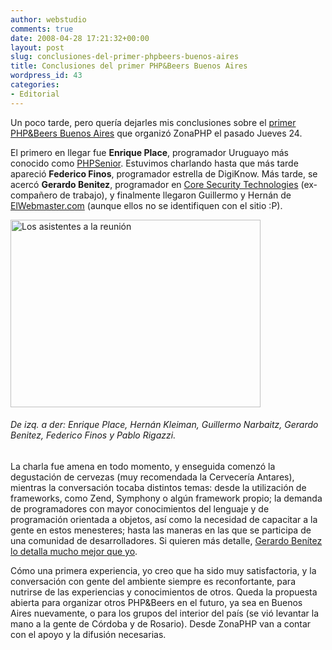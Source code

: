 ```yaml
---
author: webstudio
comments: true
date: 2008-04-28 17:21:32+00:00
layout: post
slug: conclusiones-del-primer-phpbeers-buenos-aires
title: Conclusiones del primer PHP&Beers Buenos Aires
wordpress_id: 43
categories:
- Editorial
---
```


Un poco tarde, pero quería dejarles mis conclusiones sobre el [primer PHP&Beers Buenos Aires](http://www.zonaphp.com/phpbeers-buenos-aires-alguien-interesado/) que organizó ZonaPHP el pasado Jueves 24.

El primero en llegar fue **Enrique Place**, programador Uruguayo más conocido como [PHPSenior](http://phpsenior.blogspot.com). Estuvimos charlando hasta que más tarde apareció **Federico Finos**, programador estrella de DigiKnow. Más tarde, se acercó **Gerardo Benitez**, programador en [Core Security Technologies](http://www.coresecurity.com) (ex-compañero de trabajo), y finalmente llegaron  Guillermo y Hernán de [ElWebmaster.com](http://www.elwebmaster.com) (aunque ellos no se identifiquen con el sitio :P).

<img class="img-rounded" src="/images/s2020141_1.JPG" alt="Los asistentes a la reunión" width="400" height="300">

###### De izq. a der: Enrique Place, Hernán Kleiman, Guillermo Narbaitz, Gerardo Benitez, Federico Finos y Pablo Rigazzi.


La charla fue amena en todo momento, y enseguida comenzó la degustación de cervezas (muy recomendada la Cervecería Antares), mientras la conversación tocaba distintos temas: desde la utilización de frameworks, como Zend, Symphony o algún framework propio; la demanda de programadores con mayor conocimientos del lenguaje y de programación orientada a objetos, así como la necesidad de capacitar a la gente en estos menesteres; hasta las maneras en las que se participa de una comunidad de desarrolladores. Si quieren más detalle, [Gerardo Benítez lo detalla mucho mejor que yo](http://fomentandophp.blogspot.com/2008/04/primera-php-beers-buenos-aires.html).

Cómo una primera experiencia, yo creo que ha sido muy satisfactoria, y la conversación con gente del ambiente siempre es reconfortante, para nutrirse de las experiencias y conocimientos de otros. Queda la propuesta abierta para organizar otros PHP&Beers en el futuro, ya sea en Buenos Aires nuevamente, o para los grupos del interior del país (se vió levantar la mano a la gente de Córdoba y de Rosario). Desde ZonaPHP van a contar con el apoyo y la difusión necesarias.
